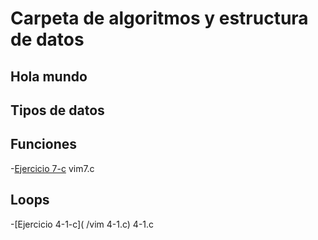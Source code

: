 # Carpeta de algoritmos y estructura de datos


## Hola mundo



## Tipos de datos



## Funciones

-[Ejercicio 7-c](/vim7.c) vim7.c

## Loops

-[Ejercicio 4-1-c]( /vim 4-1.c) 4-1.c













